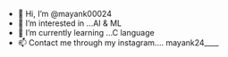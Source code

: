 - 👋 Hi, I’m @mayank00024
- 👀 I’m interested in ...AI & ML
- 🌱 I’m currently learning ...C language
- 📫 Contact me through my instagram.... mayank24____

<!---
mayank00024/mayank00024 is a ✨ special ✨ repository because its `README.md` (this file) appears on your GitHub profile.
You can click the Preview link to take a look at your changes.
--->
